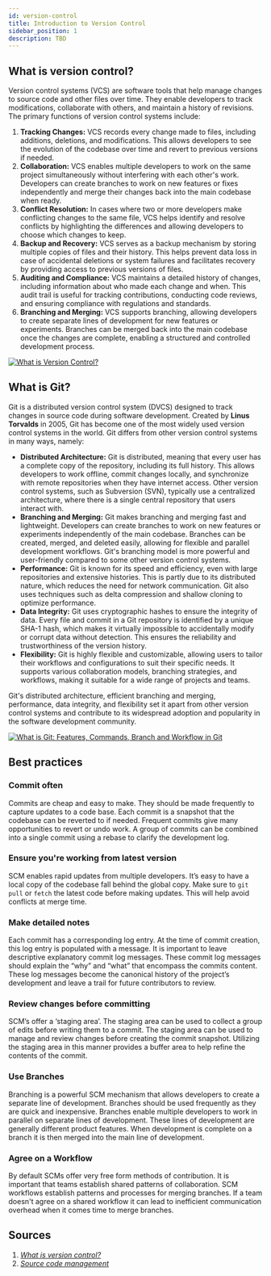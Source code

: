 ```yaml
---
id: version-control
title: Introduction to Version Control
sidebar_position: 1
description: TBD
---
```


## What is version control?

Version control systems (VCS) are software tools that help manage changes to source code and other files over time. They enable developers to track modifications, collaborate with others, and maintain a history of revisions. The primary functions of version control systems include:

1. **Tracking Changes:** VCS records every change made to files, including additions, deletions, and modifications. This allows developers to see the evolution of the codebase over time and revert to previous versions if needed.
2. **Collaboration:** VCS enables multiple developers to work on the same project simultaneously without interfering with each other's work. Developers can create branches to work on new features or fixes independently and merge their changes back into the main codebase when ready.
3. **Conflict Resolution:** In cases where two or more developers make conflicting changes to the same file, VCS helps identify and resolve conflicts by highlighting the differences and allowing developers to choose which changes to keep.
4. **Backup and Recovery:** VCS serves as a backup mechanism by storing multiple copies of files and their history. This helps prevent data loss in case of accidental deletions or system failures and facilitates recovery by providing access to previous versions of files.
5. **Auditing and Compliance:** VCS maintains a detailed history of changes, including information about who made each change and when. This audit trail is useful for tracking contributions, conducting code reviews, and ensuring compliance with regulations and standards.
6. **Branching and Merging:** VCS supports branching, allowing developers to create separate lines of development for new features or experiments. Branches can be merged back into the main codebase once the changes are complete, enabling a structured and controlled development process.

[![What is Version Control?](https://img.youtube.com/vi/xQujH0ElTUg/0.jpg)](https://www.youtube.com/watch?v=xQujH0ElTUg)

## What is Git?

Git is a distributed version control system (DVCS) designed to track changes in source code during software development. Created by **Linus Torvalds** in 2005, Git has become one of the most widely used version control systems in the world. Git differs from other version control systems in many ways, namely:

- **Distributed Architecture:** Git is distributed, meaning that every user has a complete copy of the repository, including its full history. This allows developers to work offline, commit changes locally, and synchronize with remote repositories when they have internet access. Other version control systems, such as Subversion (SVN), typically use a centralized architecture, where there is a single central repository that users interact with.
- **Branching and Merging:** Git makes branching and merging fast and lightweight. Developers can create branches to work on new features or experiments independently of the main codebase. Branches can be created, merged, and deleted easily, allowing for flexible and parallel development workflows. Git's branching model is more powerful and user-friendly compared to some other version control systems.
- **Performance:** Git is known for its speed and efficiency, even with large repositories and extensive histories. This is partly due to its distributed nature, which reduces the need for network communication. Git also uses techniques such as delta compression and shallow cloning to optimize performance.
- **Data Integrity:** Git uses cryptographic hashes to ensure the integrity of data. Every file and commit in a Git repository is identified by a unique SHA-1 hash, which makes it virtually impossible to accidentally modify or corrupt data without detection. This ensures the reliability and trustworthiness of the version history.
- **Flexibility:** Git is highly flexible and customizable, allowing users to tailor their workflows and configurations to suit their specific needs. It supports various collaboration models, branching strategies, and workflows, making it suitable for a wide range of projects and teams.

Git's distributed architecture, efficient branching and merging, performance, data integrity, and flexibility set it apart from other version control systems and contribute to its widespread adoption and popularity in the software development community.

[![What is Git: Features, Commands, Branch and Workflow in Git](https://img.youtube.com/vi/E8hhHKlq6rk/0.jpg)](https://www.youtube.com/watch?v=E8hhHKlq6rk)

## Best practices

### Commit often

Commits are cheap and easy to make. They should be made frequently to capture updates to a code base. Each commit is a snapshot that the codebase can be reverted to if needed. Frequent commits give many opportunities to revert or undo work. A group of commits can be combined into a single commit using a rebase to clarify the development log.

### Ensure you're working from latest version

SCM enables rapid updates from multiple developers. It’s easy to have a local copy of the codebase fall behind the global copy. Make sure to `git pull` or `fetch` the latest code before making updates. This will help avoid conflicts at merge time.

### Make detailed notes

Each commit has a corresponding log entry. At the time of commit creation, this log entry is populated with a message. It is important to leave descriptive explanatory commit log messages. These commit log messages should explain the “why” and “what” that encompass the commits content. These log messages become the canonical history of the project’s development and leave a trail for future contributors to review.

### Review changes before committing

SCM’s offer a ‘staging area’. The staging area can be used to collect a group of edits before writing them to a commit. The staging area can be used to manage and review changes before creating the commit snapshot. Utilizing the staging area in this manner provides a buffer area to help refine the contents of the commit.

### Use Branches

Branching is a powerful SCM mechanism that allows developers to create a separate line of development. Branches should be used frequently as they are quick and inexpensive. Branches enable multiple developers to work in parallel on separate lines of development. These lines of development are generally different product features. When development is complete on a branch it is then merged into the main line of development.

### Agree on a Workflow

By default SCMs offer very free form methods of contribution. It is important that teams establish shared patterns of collaboration. SCM workflows establish patterns and processes for merging branches. If a team doesn't agree on a shared workflow it can lead to inefficient communication overhead when it comes time to merge branches.

## Sources

1. <cite>[What is version control?][1]</cite>
2. <cite>[Source code management][2]</cite>

[1]: https://www.atlassian.com/git/tutorials/what-is-version-control
[2]: https://www.atlassian.com/git/tutorials/source-code-management

